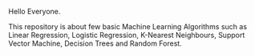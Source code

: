 Hello Everyone.

This repository is about few basic Machine Learning Algorithms such as Linear Regression, Logistic Regression, K-Nearest Neighbours, Support Vector Machine, Decision Trees and Random Forest.
